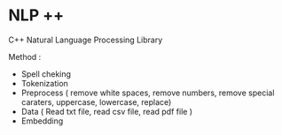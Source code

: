 # NLP ++
 C++ Natural Language Processing Library

Method :
- Spell cheking
- Tokenization
- Preprocess ( remove white spaces, remove numbers, remove special caraters, uppercase, lowercase, replace)
- Data ( Read txt file, read csv file, read pdf file )
- Embedding